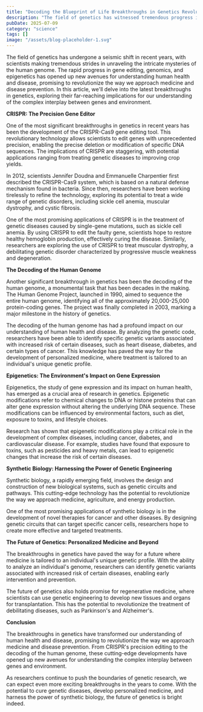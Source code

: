 ```yaml
---
title: "Decoding the Blueprint of Life Breakthroughs in Genetics Revolutionize Our Understanding of Human Health and Disease"
description: "The field of genetics has witnessed tremendous progress in recent years, with groundbreaking discoveries and advancements in gene editing, genomics, and epigenetics. This article delves into the la..."
pubDate: 2025-07-09
category: "science"
tags: []
image: "/assets/blog-placeholder-1.svg"
---
```


The field of genetics has undergone a seismic shift in recent years, with scientists making tremendous strides in unraveling the intricate mysteries of the human genome. The rapid progress in gene editing, genomics, and epigenetics has opened up new avenues for understanding human health and disease, promising to revolutionize the way we approach medicine and disease prevention. In this article, we'll delve into the latest breakthroughs in genetics, exploring their far-reaching implications for our understanding of the complex interplay between genes and environment.

**CRISPR: The Precision Gene Editor**

One of the most significant breakthroughs in genetics in recent years has been the development of the CRISPR-Cas9 gene editing tool. This revolutionary technology allows scientists to edit genes with unprecedented precision, enabling the precise deletion or modification of specific DNA sequences. The implications of CRISPR are staggering, with potential applications ranging from treating genetic diseases to improving crop yields.

In 2012, scientists Jennifer Doudna and Emmanuelle Charpentier first described the CRISPR-Cas9 system, which is based on a natural defense mechanism found in bacteria. Since then, researchers have been working tirelessly to refine the technology, exploring its potential to treat a wide range of genetic disorders, including sickle cell anemia, muscular dystrophy, and cystic fibrosis.

One of the most promising applications of CRISPR is in the treatment of genetic diseases caused by single-gene mutations, such as sickle cell anemia. By using CRISPR to edit the faulty gene, scientists hope to restore healthy hemoglobin production, effectively curing the disease. Similarly, researchers are exploring the use of CRISPR to treat muscular dystrophy, a debilitating genetic disorder characterized by progressive muscle weakness and degeneration.

**The Decoding of the Human Genome**

Another significant breakthrough in genetics has been the decoding of the human genome, a monumental task that has been decades in the making. The Human Genome Project, launched in 1990, aimed to sequence the entire human genome, identifying all of the approximately 20,000-25,000 protein-coding genes. The project was finally completed in 2003, marking a major milestone in the history of genetics.

The decoding of the human genome has had a profound impact on our understanding of human health and disease. By analyzing the genetic code, researchers have been able to identify specific genetic variants associated with increased risk of certain diseases, such as heart disease, diabetes, and certain types of cancer. This knowledge has paved the way for the development of personalized medicine, where treatment is tailored to an individual's unique genetic profile.

**Epigenetics: The Environment's Impact on Gene Expression**

Epigenetics, the study of gene expression and its impact on human health, has emerged as a crucial area of research in genetics. Epigenetic modifications refer to chemical changes to DNA or histone proteins that can alter gene expression without altering the underlying DNA sequence. These modifications can be influenced by environmental factors, such as diet, exposure to toxins, and lifestyle choices.

Research has shown that epigenetic modifications play a critical role in the development of complex diseases, including cancer, diabetes, and cardiovascular disease. For example, studies have found that exposure to toxins, such as pesticides and heavy metals, can lead to epigenetic changes that increase the risk of certain diseases.

**Synthetic Biology: Harnessing the Power of Genetic Engineering**

Synthetic biology, a rapidly emerging field, involves the design and construction of new biological systems, such as genetic circuits and pathways. This cutting-edge technology has the potential to revolutionize the way we approach medicine, agriculture, and energy production.

One of the most promising applications of synthetic biology is in the development of novel therapies for cancer and other diseases. By designing genetic circuits that can target specific cancer cells, researchers hope to create more effective and targeted treatments.

**The Future of Genetics: Personalized Medicine and Beyond**

The breakthroughs in genetics have paved the way for a future where medicine is tailored to an individual's unique genetic profile. With the ability to analyze an individual's genome, researchers can identify genetic variants associated with increased risk of certain diseases, enabling early intervention and prevention.

The future of genetics also holds promise for regenerative medicine, where scientists can use genetic engineering to develop new tissues and organs for transplantation. This has the potential to revolutionize the treatment of debilitating diseases, such as Parkinson's and Alzheimer's.

**Conclusion**

The breakthroughs in genetics have transformed our understanding of human health and disease, promising to revolutionize the way we approach medicine and disease prevention. From CRISPR's precision editing to the decoding of the human genome, these cutting-edge developments have opened up new avenues for understanding the complex interplay between genes and environment.

As researchers continue to push the boundaries of genetic research, we can expect even more exciting breakthroughs in the years to come. With the potential to cure genetic diseases, develop personalized medicine, and harness the power of synthetic biology, the future of genetics is bright indeed.